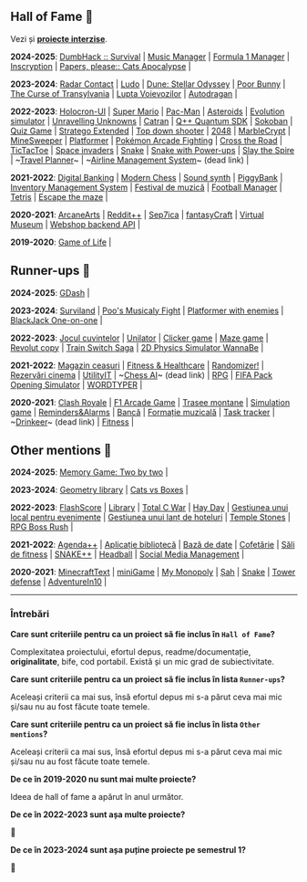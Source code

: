 ## Hall of Fame 🥇

Vezi și [**proiecte interzise**](repetitiv.md).

**2024-2025**:
[DumbHack :: Survival](https://github.com/Ursusz/DumbHack-Survival) | 
[Music Manager](https://github.com/Tache-Stefan/OOP-Project) | 
[Formula 1 Manager](https://github.com/Mdl44/F1-Manager) | 
[Inscryption](https://github.com/noobix45/Inscryption) | 
[Papers, please:: Cats Apocalypse](https://github.com/popescu-maria/Game-OOP) | 


**2023-2024**:
[Radar Contact](https://github.com/Bogdanctx/Radar-Contact) | 
[Ludo](https://github.com/RoxanaAsavei/Proiect-OOP1) | 
[Dune: Stellar Odyssey](https://github.com/MihneaAndreescu/proiectpoo) | 
[Poor Bunny](https://github.com/Andu9/Poor-Bunny) | 
[The Curse of Transylvania](https://github.com/AleooTheGreat/The-Curse-of-Transylvania) | 
[Lupta Voievozilor](https://github.com/roisan13/proiect-poo) | 
[Autodragan](https://github.com/badea-codrut-cti/proiect-poo) | 

**2022-2023**:
[Holocron-UI](https://github.com/i2002/Holocron-UI) | 
[Super Mario](https://github.com/danitns/oop-project) | 
[Pac-Man](https://github.com/M-Podi/PacMan-ILMF) | 
[Asteroids](https://github.com/theo543/asteroids) | 
[Evolution simulator](https://github.com/annna7/evolution-simulator) | 
[Unravelling Unknowns](https://github.com/SadCarrotMaru/OOP_Project_slime) | 
[Catran](https://github.com/VSebastian8/Catan-Board-Game-Simulation) | 
[Q++ Quantum SDK](https://github.com/mario-deaconescu/quantum-sdk) | 
[Sokoban](https://github.com/tudormiu/proiect-poo) | 
[Quiz Game](https://github.com/mariapreda19/proiect-oop-QuizApp) | 
[Stratego Extended](https://github.com/StefanPopescu078/OOPProject) | 
[Top down shooter](https://github.com/DumitruIlie/TopDownShooterPOO) | 
[2048](https://github.com/biancapopa31/oop) | 
[MarbleCrypt](https://github.com/radubig/MarbleCrypt) | 
[MineSweeper](https://github.com/EHollower/MSOOP) | 
[Platformer](https://github.com/MarcuDragosIonut/PlatformerGame) | 
[Pokémon Arcade Fighting](https://github.com/Apostol-Alin/proiectpoo) | 
[Cross the Road](https://github.com/Cristiana-Cocheci/oop_v2) | 
[TicTacToe](https://github.com/Andrei137/Tic-Tac-Toe) | 
[Space invaders](https://github.com/vladc15/SpaceInvaders) | 
[Snake](https://github.com/beingsebi/snake) | 
[Snake with Power-ups](https://github.com/dragosc1/Snake-with-POWER-UPS) | 
[Slay the Spire](https://github.com/sebimih13/POO-Proiect) | 
~[Travel Planner](https://github.com/radumcostache/TravelPlanner)~ | 
~[Airline Management System](https://github.com/marius004/oop-project)~ (dead link) | 

**2021-2022**:
[Digital Banking](https://github.com/laurentiucretu68/Digital_Banking) | 
[Modern Chess](https://github.com/robys01/Modern-Chess) | 
[Sound synth](https://github.com/lmihaig/sound-synth) | 
[PiggyBank](https://github.com/vl4dio4n/PiggyBank) | 
[Inventory Management System](https://github.com/tudorcoman/oop-inventory-system) | 
[Festival de muzică](https://github.com/cristina-timbur/POO-tema2) | 
[Football Manager](https://github.com/radugheo/Football-Manager) | 
[Tetris](https://github.com/lowLevelGod/tetrispoo) | 
[Escape the maze](https://github.com/popastefan10/Escape-the-maze) | 

**2020-2021**:
[ArcaneArts](https://github.com/AlexMincu/ArcaneArts) | 
[Reddit++](https://github.com/MaximTiberiu/OOProject) | 
[Sep7ica](https://github.com/VictorAndreiCotescu/Sep7ica) | 
[fantasyCraft](https://github.com/meemknight/fantasyCraft) | 
[Virtual Museum](https://github.com/DianaIfrosa/OOP-Virtual-Museum-Project) | 
[Webshop backend API](https://github.com/Andrei0872/webshop-backend-api-oop) | 

**2019-2020**:
[Game of Life](https://github.com/Stefan-Radu/Predator-and-Prey) | 

## Runner-ups 🥈

**2024-2025**:
[GDash](https://github.com/OldEys/GDash) | 

**2023-2024**:
[Surviland](https://github.com/izabelamaria24/Surviland) | 
[Poo's Musicaly Fight](https://github.com/mihaidanaila11/Poo-s-Musicaly-Fight) | 
[Platformer with enemies](https://github.com/raizojpg/SquareEnemy) | 
[BlackJack One-on-one](https://github.com/superglovv/Project-OOP-Black) | 

**2022-2023**:
[Jocul cuvintelor](https://github.com/Smaranda02/PROJECT_OOP) | 
[Unilator](https://github.com/leviaici/tema1-poo) | 
[Clicker game](https://github.com/Bucovina/ProjectOOP) | 
[Maze game](https://github.com/DavidB2703/proiect-poo) | 
[Revolut copy](https://github.com/VoicilaIonut/revolut-copy) | 
[Train Switch Saga](https://github.com/Giulian617/Proiect_poo) | 
[2D Physics Simulator WannaBe](https://github.com/grig95/proiect_poo) | 
 

**2021-2022**:
[Magazin ceasuri](https://github.com/xSuly/Proiect-POO) | 
[Fitness & Healthcare](https://github.com/AndreiLaurentiu/OOP_Project) | 
[Randomizer!](https://github.com/superBleep/randomizer) | 
[Rezervări cinema](https://github.com/radustefan2311/Proiect---OOP) | 
[UtilityIT](https://github.com/nicugnm/poo-cpp-proj) | 
~[Chess AI](https://github.com/vladciocoiu/proiect-poo)~ (dead link) | 
[RPG](https://github.com/alin090402/OOP-RPG-project) | 
[FIFA Pack Opening Simulator](https://github.com/valentinvale/FIFA-Pack-Opening-Simulator-OOP) | 
[WORDTYPER](https://github.com/ImCataG/poop) | 

**2020-2021**:
[Clash Royale](https://github.com/TIPYexe/POO_ClashRoyale) | 
[F1 Arcade Game](https://github.com/DragosBalmau/Formula-1-Arcade-Game) | 
[Trasee montane](https://github.com/VMadalina/Mountain-trail-guide) | 
[Simulation game](https://github.com/Al-Th-Ionescu/OOP_simulation_game) | 
[Reminders&Alarms](https://github.com/serafimalex/organizer) | 
[Bancă](https://github.com/alexandra-udristoiu/lab-oop) | 
[Formație muzicală](https://github.com/Ionescu-Ioan/Laborator-POO) | 
[Task tracker](https://github.com/deeaanghelache/POO_Laborator) | 
~[Drinkeer](https://github.com/radu-filipescu/Drinkeer)~ (dead link) | 
[Fitness](https://github.com/alexbrinza2001/OOP-Project-C-) | 

## Other mentions 🥉

**2024-2025**:
[Memory Game: Two by two](https://github.com/andralorr/Two-by-two) | 

**2023-2024**:
[Geometry library](https://github.com/ediardi/poo-151-2024/tree/main) | 
[Cats vs Boxes](https://github.com/cosmin-glod/Plants-vs-Zombies) | 


**2022-2023**:
[FlashScore](https://github.com/stefanbrb10/temaOOP) | 
[Library](https://github.com/ancaao/LibraryProject-OOP) | 
[Total C War](https://github.com/GeorgePopescu318/Total-C-War) | 
[Hay Day](https://github.com/dariapirvulescu18/OOP-project) | 
[Gestiunea unui local pentru evenimente](https://github.com/bogdanvladmihai/oop-second-project) | 
[Gestiunea unui lanț de hoteluri](https://github.com/Razvan48/Gestiunea-unui-lant-de-hoteluri) | 
[Temple Stones](https://github.com/emtu5/proiectOOP) | 
[RPG Boss Rush](https://github.com/Bagsylina/RPG-Boss-Rush) | 
 

**2021-2022**:
[Agenda++](https://github.com/ReluSt13/Agenda-plus-plus) | 
[Aplicație bibliotecă](https://github.com/gabrielcatalin191200/OOP) | 
[Bază de date](https://github.com/radu-moraru/OOP-project) | 
[Cofetărie](https://github.com/andreeav19/Proiect-OOP) | 
[Săli de fitness](https://github.com/NastaseMarius19/baza_de_date_sali_fitness) | 
[SNAKE++](https://github.com/Antonioo-H/OOP-Project) | 
[Headball](https://github.com/andreihodoroaga/Headball) | 
[Social Media Management](https://github.com/annemarie04/oop) | 

**2020-2021**:
[MinecraftText](https://github.com/andrei-cerbulescu/MinecraftText) | 
[miniGame](https://github.com/VertigoM/miniGame) | 
[My Monopoly](https://github.com/alexandra-chivescu/Proiect-OOP) | 
[Șah](https://github.com/alexandru-peter/SAH_POO_1) | 
[Snake](https://github.com/Mihnea-Cristea/SnakeGameC) | 
[Tower defense](https://github.com/opreageorges/POO) | 
[AdventureIn10](https://github.com/Daria602/AdventureIn10) | 

-----

### Întrebări

**Care sunt criteriile pentru ca un proiect să fie inclus în `Hall of Fame`?**

Complexitatea proiectului, efortul depus, readme/documentație, **originalitate**, bife,
cod portabil. Există și un mic grad de subiectivitate.

**Care sunt criteriile pentru ca un proiect să fie inclus în lista `Runner-ups`?**

Aceleași criterii ca mai sus, însă efortul depus mi s-a părut ceva mai mic și/sau nu au fost făcute toate temele.

**Care sunt criteriile pentru ca un proiect să fie inclus în lista `Other mentions`?**

Aceleași criterii ca mai sus, însă efortul depus mi s-a părut ceva mai mic și/sau nu au fost făcute toate temele.

**De ce în 2019-2020 nu sunt mai multe proiecte?**

Ideea de hall of fame a apărut în anul următor.

**De ce în 2022-2023 sunt așa multe proiecte?**

🙂

**De ce în 2023-2024 sunt așa puține proiecte pe semestrul 1?**

🙁
